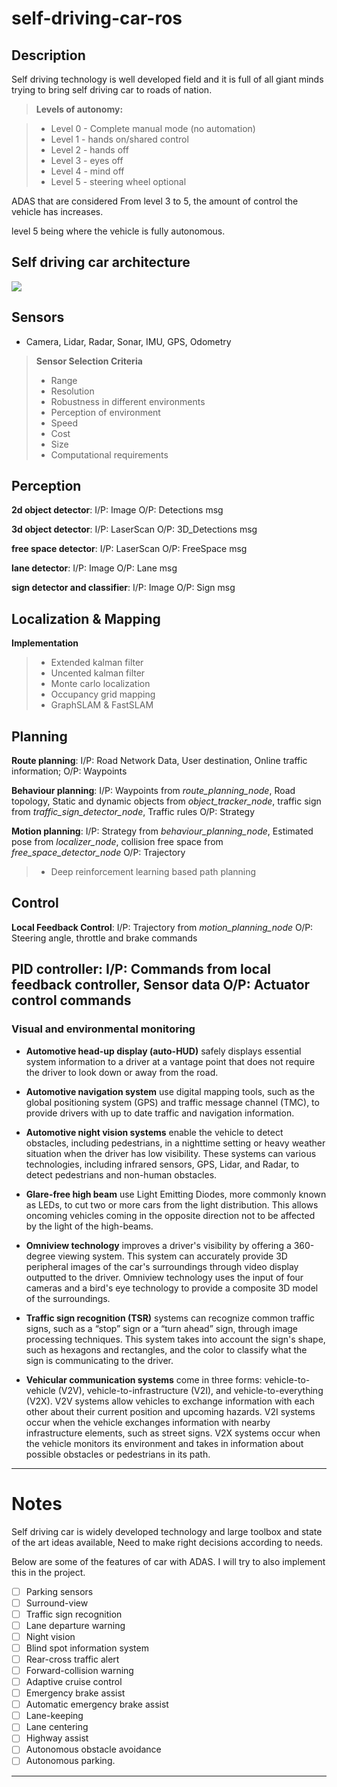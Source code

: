 # self-driving-car-ros

## Description

Self driving technology is well developed field and it is full of all giant minds trying to bring self driving car to roads of nation.

> **Levels of autonomy:**

> * Level 0 - Complete manual mode (no automation)
> * Level 1 - hands on/shared control
> * Level 2 - hands off 
> * Level 3 - eyes off
> * Level 4 - mind off 
> * Level 5 - steering wheel optional


ADAS that are considered From level 3 to 5, the amount of control the vehicle has increases.

level 5 being where the vehicle is fully autonomous.

## Self driving car architecture

![](https://github.com/bhavikmk/self-driving-car-ros/blob/main/assets/ros-architecture-car.png)


## **Sensors**
  - Camera, Lidar, Radar, Sonar, IMU, GPS, Odometry

> **Sensor Selection Criteria**
>   * Range
>   * Resolution
>   * Robustness in different environments
>   * Perception of environment
>   * Speed
>   * Cost
>   * Size
>   * Computational requirements

## Perception

**2d object detector**:
I/P: Image
O/P: Detections msg

**3d object detector**:
I/P: LaserScan
O/P: 3D_Detections msg

**free space detector**:
I/P: LaserScan
O/P: FreeSpace msg

**lane detector**:
I/P: Image
O/P: Lane msg

**sign detector and classifier**:
I/P: Image
O/P: Sign msg

## Localization & Mapping

**Implementation**
> * Extended kalman filter
> * Uncented kalman filter
> * Monte carlo localization
> * Occupancy grid mapping
> * GraphSLAM & FastSLAM 

## Planning

**Route planning**: 
I/P: Road Network Data, User destination, Online traffic information; 
O/P: Waypoints

**Behaviour planning**:
I/P: Waypoints from *route_planning_node*, Road topology, Static and dynamic objects from *object_tracker_node*, traffic sign from *traffic_sign_detector_node*, Traffic rules
O/P: Strategy

**Motion planning**:
I/P: Strategy from *behaviour_planning_node*, Estimated pose from *localizer_node*, collision free space from *free_space_detector_node*
O/P: Trajectory

> * Deep reinforcement learning based path planning

## Control

**Local Feedback Control**:
I/P: Trajectory from *motion_planning_node*
O/P: Steering angle, throttle and brake commands

**PID controller**:
I/P: Commands from local feedback controller, Sensor data 
O/P: Actuator control commands
---------------

### Visual and environmental monitoring

* **Automotive head-up display (auto-HUD)**  safely displays essential system information to a driver at a vantage point that does not require the driver to look down or away from the road.

* **Automotive navigation system** use digital mapping tools, such as the global positioning system (GPS) and traffic message channel (TMC), to provide drivers with up to date traffic and navigation information.

* **Automotive night vision systems** enable the vehicle to detect obstacles, including pedestrians, in a nighttime setting or heavy weather situation when the driver has low visibility. These systems can various technologies, including infrared sensors, GPS, Lidar, and Radar, to detect pedestrians and non-human obstacles.

* **Glare-free high beam** use Light Emitting Diodes, more commonly known as LEDs, to cut two or more cars from the light distribution. This allows oncoming vehicles coming in the opposite direction not to be affected by the light of the  high-beams. 
  
* **Omniview technology** improves a driver's visibility by offering a 360-degree viewing system. This system can accurately provide 3D peripheral images of the car's surroundings through video display outputted to the driver. Omniview technology uses the input of four cameras and a bird's eye technology to provide a composite 3D model of the surroundings.

* **Traffic sign recognition (TSR)** systems can recognize common traffic signs, such as a “stop” sign or a “turn ahead” sign, through image processing techniques. This system takes into account the sign's shape, such as hexagons and rectangles, and the color to classify what the sign is communicating to the driver. 

* **Vehicular communication systems** come in three forms: vehicle-to-vehicle (V2V), vehicle-to-infrastructure (V2I), and vehicle-to-everything (V2X). V2V systems allow vehicles to exchange information with each other about their current position and upcoming hazards. V2I systems occur when the vehicle exchanges information with nearby infrastructure elements, such as street signs. V2X systems occur when the vehicle monitors its environment and takes in information about possible obstacles or pedestrians in its path.


---------------

# Notes

Self driving car is widely developed technology and large toolbox and state of the art ideas available, Need to make right decisions according to needs. 

Below are some of the features of car with ADAS. I will try to also implement this in the project.

- [ ] Parking sensors 
- [ ] Surround-view 
- [ ] Traffic sign recognition 
- [ ] Lane departure warning 
- [ ] Night vision
- [ ] Blind spot information system
- [ ] Rear-cross traffic alert
- [ ] Forward-collision warning
- [ ] Adaptive cruise control 
- [ ] Emergency brake assist
- [ ] Automatic emergency brake assist
- [ ] Lane-keeping
- [ ] Lane centering
- [ ] Highway assist
- [ ] Autonomous obstacle avoidance
- [ ] Autonomous parking.

--------------
